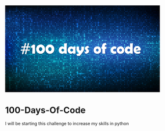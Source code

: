 ![](images/100%20cover.png)

# 100-Days-Of-Code
I will be starting this challenge to increase my skills in python
